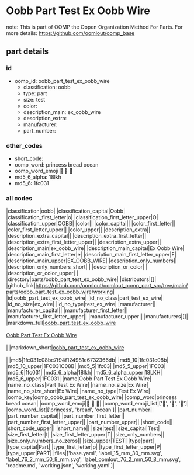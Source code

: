 # Oobb Part Test Ex Oobb Wire  

note: This is part of OOMP the Oopen Organization Method For Parts. For more details: https://github.com/oomlout/oomp_base

##  part details





### id
* oomp_id: oobb_part_test_ex_oobb_wire
  * classification: oobb
  * type: part
  * size: test
  * color: 
  * description_main: ex_oobb_wire
  * description_extra: 
  * manufacturer: 
  * part_number: 

### other_codes
* short_code: 
* oomp_word: princess bread ocean
* oomp_word_emoji :princess: :bread: :ocean:
* md5_6_alpha: 18lkh
* md5_6: 1fc031

### all codes 
|classification|oobb|
|classification_capital|Oobb|
|classification_first_letter|o|
|classification_first_letter_upper|O|
|classification_upper|OOBB|
|color||
|color_capital||
|color_first_letter||
|color_first_letter_upper||
|color_upper||
|description_extra||
|description_extra_capital||
|description_extra_first_letter||
|description_extra_first_letter_upper||
|description_extra_upper||
|description_main|ex_oobb_wire|
|description_main_capital|Ex Oobb Wire|
|description_main_first_letter|e|
|description_main_first_letter_upper|E|
|description_main_upper|EX_OOBB_WIRE|
|description_only_numbers||
|description_only_numbers_short| |
|description_or_color| |
|description_or_color_upper| |
|directory|parts/oobb_part_test_ex_oobb_wire|
|distributors|[]|
|github_link|https://github.com/oomlout/oomlout_oomp_part_src/tree/main/parts/oobb_part_test_ex_oobb_wire/working|
|id|oobb_part_test_ex_oobb_wire|
|id_no_class|part_test_ex_wire|
|id_no_size|ex_wire|
|id_no_type|test_ex_wire|
|manufacturer||
|manufacturer_capital||
|manufacturer_first_letter||
|manufacturer_first_letter_upper||
|manufacturer_upper||
|manufacturers|[]|
|markdown_full|[oobb_part_test_ex_oobb_wire](https://github.com/oomlout/oomlout_oomp_part_src/tree/main/parts/oobb_part_test_ex_oobb_wire/working)<br>[](https://github.com/oomlout/oomlout_oomp_part_src/tree/main/parts/oobb_part_test_ex_oobb_wire/working)<br>[Oobb Part Test Ex Oobb Wire](https://github.com/oomlout/oomlout_oomp_part_src/tree/main/parts/oobb_part_test_ex_oobb_wire/working)<br><br>|
|markdown_short|[oobb_part_test_ex_oobb_wire](https://github.com/oomlout/oomlout_oomp_part_src/tree/main/parts/oobb_part_test_ex_oobb_wire/working)<br><br>|
|md5|1fc031c08bc7f94f124981e6732366db|
|md5_10|1fc031c08b|
|md5_10_upper|1FC031C08B|
|md5_5|1fc03|
|md5_5_upper|1FC03|
|md5_6|1fc031|
|md5_6_alpha|18lkh|
|md5_6_alpha_upper|18LKH|
|md5_6_upper|1FC031|
|name|Oobb Part Test Ex Oobb Wire|
|name_no_class|Part Test Ex Wire|
|name_no_size|Ex Wire|
|name_no_size_short|Ex Wire|
|name_no_type|Test Ex Wire|
|oomp_key|oomp_oobb_part_test_ex_oobb_wire|
|oomp_word|princess bread ocean|
|oomp_word_emoji|:princess: :bread: :ocean:|
|oomp_word_emoji_list|[':princess:', ':bread:', ':ocean:']|
|oomp_word_list|['princess', 'bread', 'ocean']|
|part_number||
|part_number_capital||
|part_number_first_letter||
|part_number_first_letter_upper||
|part_number_upper||
|short_code||
|short_code_upper||
|short_name||
|size|test|
|size_capital|Test|
|size_first_letter|t|
|size_first_letter_upper|T|
|size_only_numbers||
|size_only_numbers_no_zeros||
|size_upper|TEST|
|type|part|
|type_capital|Part|
|type_first_letter|p|
|type_first_letter_upper|P|
|type_upper|PART|
|files|['base.yaml', 'label_15_mm_30_mm.svg', 'label_76_2_mm_50_8_mm.svg', 'label_oomlout_76_2_mm_50_8_mm.svg', 'readme.md', 'working.json', 'working.yaml']|
